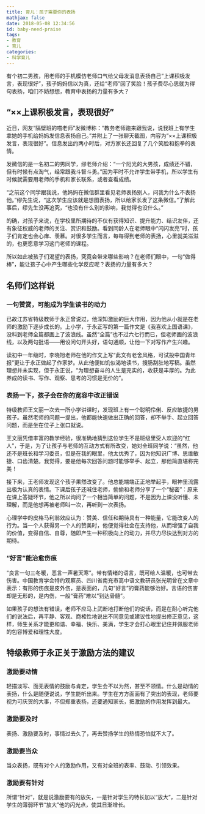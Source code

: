 ```yaml
---
title: 育儿：孩子需要你的表扬
mathjax: false
date: 2018-05-08 12:34:56
id: baby-need-praise
tags:
- 教育
- 育儿
categories:
- 科学育儿
---
```


有个初二男孩，用老师的手机模仿老师口气给父母发消息表扬自己“上课积极发言，表现很好”，孩子妈妈信以为真，还给“老师”回了笑脸！孩子费尽心思就为得句表扬，咱们不妨想想，教育中表扬的力量有多大？

 <!---more--->

## “××上课积极发言，表现很好”

近日，网友“隔壁班的喵老师”发微博称：“教务老师跑来跟我说，说我班上有学生拿她的手机给妈妈发信息表扬自己。”并附上了一张聊天截图，内容为“××上课积极发言，表现很好”。信息发出约两小时后，对方家长还回复了几个笑脸和抱拳的表情。

发微信的是一名初二的男同学，缪老师介绍：“一个阳光的大男孩，成绩还不错，但有时候有点淘气，经常跟我斗智斗勇。”因为平时不允许学生带手机，所以学生有时候就需要用老师的手机和家长联系，或者查看成绩。

 “之前这个同学跟我说，他妈妈在微信群里看见老师表扬别人，问我为什么不表扬他。”缪先生说，“这次学生应该就是想图表扬，所以给家长发了这条微信。”了解此事后，缪先生没再追究，“也没有什么别的影响，我觉得也没什么。”

的确，对孩子来说，在学校里所期待的不仅有获得知识、提升能力、结识友伴，还有象征权威的老师的关注、赏识和鼓励。看到同龄人在老师眼中“闪闪发亮”时，孩子们肯定也会心痒、羡慕。对很多学生而言，每每得到老师的表扬，心里就美滋滋的，也更愿意学习这门老师的课程。

所以如此被孩子们渴望的表扬，究竟会带来哪些影响？在老师们眼中，一句“做得棒”，能让孩子心中产生哪些化学反应呢？表扬的力量有多大？

## 名师们这样说

### 一句赞赏，可能成为学生读书的动力

已故江苏省特级教师于永正曾说过，他深知激励的巨大作用，因为他从小就是在老师的激励下逐步成长的。上小学，于永正写的第一篇作文是《我喜欢上国语课》，没料到老师全篇都画上了波浪线。虽然“全篇”也不过六七行而已，但老师画的波浪线，以及两句批语——用设问句开头好，语句通顺，让他一下对写作产生兴趣。

读初中一年级时，李晓旭老师在他的作文上写“此文有老舍风格，可试投中国青年报”更让于永正做起了作家梦。从此他便如饥似渴地读书，搜肠刮肚地写稿。虽然理想并未实现，但于永正说，“为理想奋斗的人生是充实的，收获是丰厚的。为此养成的读书、写作、观察、思考的习惯是无价的”。

### 表扬一下，孩子会在你的宽容中改正错误

特级教师王文丽一次去一所小学讲课时，发现班上有一个聪明伶俐、反应敏捷的男孩子。虽然老师的问题一提出，他都能快速做出正确的回答，却不举手、起立回答问题，而是坐在位子上张口就说。

王文丽凭借丰富的教学经验，很准确地猜到这位学生不是班级里受人欢迎的“红人”，于是，为了让孩子与老师的互动方式有所改变，她对全班同学说：“虽然，他还不是班长和学习委员，但是在我的眼里，他太优秀了，因为他知识广博、思维敏捷、口齿清楚。我觉得，要是他每次回答问题时能够举手、起立，那他简直堪称完美！

接下来，王老师发现这个孩子果然改变了。他总能端端正正地举起手，眼神里流露出极为认真的表情。下课后孩子还喊住老师，偷偷和老师分享了一个“秘密”：原来在课上答疑环节，他之所以询问了一个相当简单的问题，不是因为上课没听懂、未理解，而是他想再被老师叫一次，再听到一次表扬。

 心理学中的皮格马利翁效应认为：赞美、信任和期待具有一种能量，它能改变人的行为。当一个人获得另一个人的赞美时，他便觉得社会在支持他，从而增强了自我的价值，变得自信、自尊，随即产生一种积极向上的动力，并尽力尽快达到对方的期待。

### “好言”能治愈伤痕

“良言一句三冬暖，恶言一声暑天寒”。带有情绪的语言，既可给人温暖，也可带去伤害。中国教育学会特约观察员、四川省南充市高中语文教研员张光明曾在文章中表示：有形的伤痕是皮外伤，是表面的，几句“好言”的膏药能够治好。言语的伤害却是无形的，是内伤，一般“膏药”难以“到达骨髓”。

如果孩子的想法有错误，老师不应马上武断地打断他们的说话，而是在耐心听完他们的说法后，再平静、客观、商榷性地说出不同意见或建议性地提出修正意见，这样，师生关系才能更和谐、幸福、快乐、美满，学生才会打心眼里记住并佩服老师的包容博爱和理性大度。

## 特级教师于永正关于激励方法的建议

### 激励要动情

轻描淡写、面无表情的鼓励与肯定，学生会不以为然，甚至不领情。什么是动情的表扬，什么是随便说说，学生能听出来。学生在方方面面有了突出的表现，老师要视为可庆贺的大事，不但郑重表扬，还要通知家长，把激励的作用发挥到最大。

### 激励要及时 

表扬、激励要及时，事情过去久了，再去赞扬学生的热情恐怕就不大了。

### 激励要当众

当众表扬，既有对个人的激励作用，又有对全班的表率、鼓动、引领效果。

### 激励要有针对

所谓“针对”，就是说激励要有的放矢，一是针对学生的特长加以“放大”，二是针对学生的薄弱环节“放大”他的闪光点，使其日渐增长。